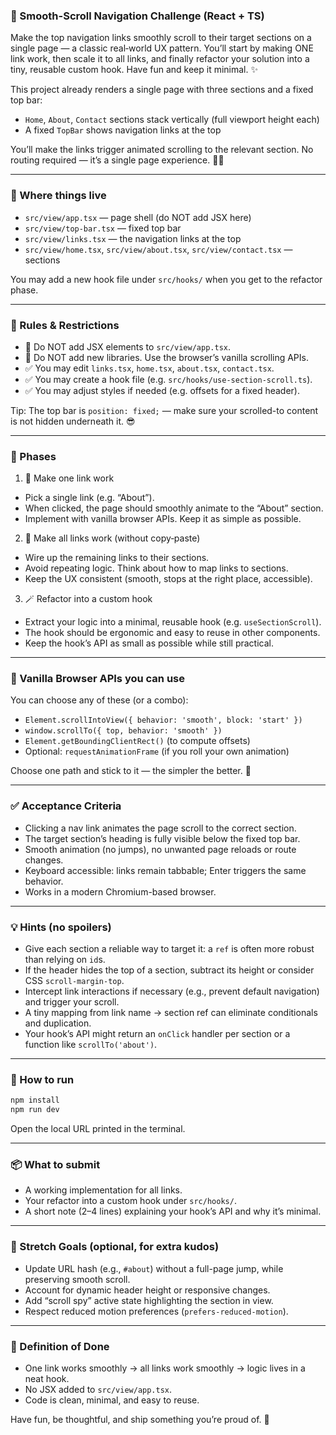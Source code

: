 ### 🧭 Smooth-Scroll Navigation Challenge (React + TS)

Make the top navigation links smoothly scroll to their target sections on a single page — a classic real‑world UX pattern. You’ll start by making ONE link work, then scale it to all links, and finally refactor your solution into a tiny, reusable custom hook. Have fun and keep it minimal. ✨

This project already renders a single page with three sections and a fixed top bar:
- `Home`, `About`, `Contact` sections stack vertically (full viewport height each)
- A fixed `TopBar` shows navigation links at the top

You’ll make the links trigger animated scrolling to the relevant section. No routing required — it’s a single page experience. 🧑‍🚀

---

### 📂 Where things live
- `src/view/app.tsx` — page shell (do NOT add JSX here)
- `src/view/top-bar.tsx` — fixed top bar
- `src/view/links.tsx` — the navigation links at the top
- `src/view/home.tsx`, `src/view/about.tsx`, `src/view/contact.tsx` — sections

You may add a new hook file under `src/hooks/` when you get to the refactor phase.

---

### 🚦 Rules & Restrictions
- 🚫 Do NOT add JSX elements to `src/view/app.tsx`.
- 🚫 Do NOT add new libraries. Use the browser’s vanilla scrolling APIs.
- ✅ You may edit `links.tsx`, `home.tsx`, `about.tsx`, `contact.tsx`.
- ✅ You may create a hook file (e.g. `src/hooks/use-section-scroll.ts`).
- ✅ You may adjust styles if needed (e.g. offsets for a fixed header).

Tip: The top bar is `position: fixed;` — make sure your scrolled-to content is not hidden underneath it. 😎

---

### 🧩 Phases

1) 🎯 Make one link work
- Pick a single link (e.g. “About”).
- When clicked, the page should smoothly animate to the “About” section.
- Implement with vanilla browser APIs. Keep it as simple as possible.

2) 🔁 Make all links work (without copy‑paste)
- Wire up the remaining links to their sections.
- Avoid repeating logic. Think about how to map links to sections.
- Keep the UX consistent (smooth, stops at the right place, accessible).

3) 🪄 Refactor into a custom hook
- Extract your logic into a minimal, reusable hook (e.g. `useSectionScroll`).
- The hook should be ergonomic and easy to reuse in other components.
- Keep the hook’s API as small as possible while still practical.

---

### 🧰 Vanilla Browser APIs you can use
You can choose any of these (or a combo):
- `Element.scrollIntoView({ behavior: 'smooth', block: 'start' })`
- `window.scrollTo({ top, behavior: 'smooth' })`
- `Element.getBoundingClientRect()` (to compute offsets)
- Optional: `requestAnimationFrame` (if you roll your own animation)

Choose one path and stick to it — the simpler the better. 🚀

---

### ✅ Acceptance Criteria
- Clicking a nav link animates the page scroll to the correct section.
- The target section’s heading is fully visible below the fixed top bar.
- Smooth animation (no jumps), no unwanted page reloads or route changes.
- Keyboard accessible: links remain tabbable; Enter triggers the same behavior.
- Works in a modern Chromium-based browser.

---

### 💡 Hints (no spoilers)
- Give each section a reliable way to target it: a `ref` is often more robust than relying on `id`s.
- If the header hides the top of a section, subtract its height or consider CSS `scroll-margin-top`.
- Intercept link interactions if necessary (e.g., prevent default navigation) and trigger your scroll.
- A tiny mapping from link name → section ref can eliminate conditionals and duplication.
- Your hook’s API might return an `onClick` handler per section or a function like `scrollTo('about')`.

---

### 🧪 How to run
```bash
npm install
npm run dev
```
Open the local URL printed in the terminal.

---

### 📦 What to submit
- A working implementation for all links.
- Your refactor into a custom hook under `src/hooks/`.
- A short note (2–4 lines) explaining your hook’s API and why it’s minimal.

---

### 🌟 Stretch Goals (optional, for extra kudos)
- Update URL hash (e.g., `#about`) without a full-page jump, while preserving smooth scroll.
- Account for dynamic header height or responsive changes.
- Add “scroll spy” active state highlighting the section in view.
- Respect reduced motion preferences (`prefers-reduced-motion`).

---

### 🏁 Definition of Done
- One link works smoothly → all links work smoothly → logic lives in a neat hook.
- No JSX added to `src/view/app.tsx`.
- Code is clean, minimal, and easy to reuse.

Have fun, be thoughtful, and ship something you’re proud of. 🎉
